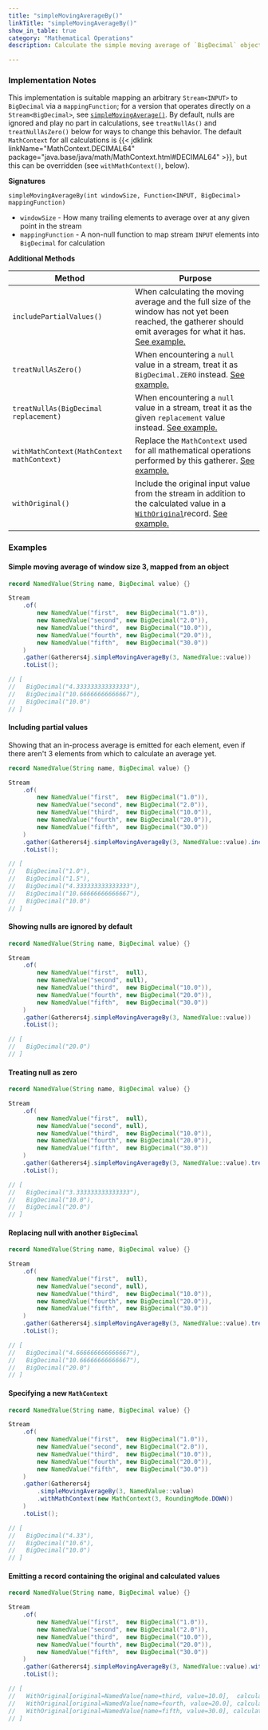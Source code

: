 ```yaml
---
title: "simpleMovingAverageBy()"
linkTitle: "simpleMovingAverageBy()"
show_in_table: true
category: "Mathematical Operations"
description: Calculate the simple moving average of `BigDecimal` objects mapped from a `Stream<INPUT>` via a `mappingFunction` and looking back `windowSize` number of elements.

---
```


### Implementation Notes
This implementation is suitable mapping an arbitrary `Stream<INPUT>` to `BigDecimal` via a `mappingFunction`; for a version that operates directly on a `Stream<BigDecimal>`, see [`simpleMovingAverage()`](/gatherers4j/gatherers/mathematical/simplemovingaverage/).
By default, nulls are ignored and play no part in calculations, see `treatNullAs()` and `treatNullAsZero()` below for ways to change this behavior. The default `MathContext`
for all calculations is {{< jdklink linkName="MathContext.DECIMAL64" package="java.base/java/math/MathContext.html#DECIMAL64" >}}, but this can be overridden (see `withMathContext()`, below).


**Signatures**

`simpleMovingAverageBy(int windowSize, Function<INPUT, BigDecimal> mappingFunction)`
* `windowSize` - How many trailing elements to average over at any given point in the stream
* `mappingFunction` - A non-null function to map stream `INPUT` elements into `BigDecimal` for calculation

**Additional Methods**

| Method                                     | Purpose                                                                                                                                                                                                                                                                                                           |
|--------------------------------------------|-------------------------------------------------------------------------------------------------------------------------------------------------------------------------------------------------------------------------------------------------------------------------------------------------------------------|
| `includePartialValues()`                   | When calculating the moving average and the full size of the window has not yet been reached, the gatherer should emit averages for what it has. [See example.](#including-partial-values)                                                                                                                        |
| `treatNullAsZero()`                        | When encountering a `null` value in a stream, treat it as `BigDecimal.ZERO` instead. [See example.](#treating-null-as-zero)                                                                                                                                                                                       |
| `treatNullAs(BigDecimal replacement)`      | When encountering a `null` value in a stream, treat it as the given `replacement` value instead. [See example.](#replacing-null-with-another-bigdecimal)                                                                                                                                                          |
| `withMathContext(MathContext mathContext)` | Replace the `MathContext` used for all mathematical operations performed by this gatherer. [See example.](#specifying-a-new-mathcontext)                                                                                                                                                                          |
| `withOriginal()`                           | Include the original input value from the stream in addition to the calculated value in a [`WithOriginal`](https://github.com/tginsberg/gatherers4j/blob/main/src/main/java/com/ginsberg/gatherers4j/WithOriginal.java)record. [See example.](#emitting-a-record-containing-the-original-and-calculated-values) |

### Examples

#### Simple moving average of window size 3, mapped from an object

```java
record NamedValue(String name, BigDecimal value) {}

Stream
    .of(
        new NamedValue("first",  new BigDecimal("1.0")),
        new NamedValue("second", new BigDecimal("2.0")),
        new NamedValue("third",  new BigDecimal("10.0")),
        new NamedValue("fourth", new BigDecimal("20.0")),
        new NamedValue("fifth",  new BigDecimal("30.0"))
    )
    .gather(Gatherers4j.simpleMovingAverageBy(3, NamedValue::value))
    .toList();

// [ 
//   BigDecimal("4.333333333333333"), 
//   BigDecimal("10.66666666666667"),
//   BigDecimal("10.0") 
// ]
```

#### Including partial values

Showing that an in-process average is emitted for each element, even if there aren't 3 elements from which to calculate an average yet.

```java
record NamedValue(String name, BigDecimal value) {}

Stream
    .of(
        new NamedValue("first",  new BigDecimal("1.0")),
        new NamedValue("second", new BigDecimal("2.0")),
        new NamedValue("third",  new BigDecimal("10.0")),
        new NamedValue("fourth", new BigDecimal("20.0")),
        new NamedValue("fifth",  new BigDecimal("30.0"))
    )
    .gather(Gatherers4j.simpleMovingAverageBy(3, NamedValue::value).includePartialValues())
    .toList();

// [ 
//   BigDecimal("1.0"), 
//   BigDecimal("1.5"),
//   BigDecimal("4.333333333333333"), 
//   BigDecimal("10.66666666666667"),
//   BigDecimal("10.0") 
// ]
```


#### Showing nulls are ignored by default

```java
record NamedValue(String name, BigDecimal value) {}

Stream
    .of(
        new NamedValue("first",  null),
        new NamedValue("second", null),
        new NamedValue("third",  new BigDecimal("10.0")),
        new NamedValue("fourth", new BigDecimal("20.0")),
        new NamedValue("fifth",  new BigDecimal("30.0"))
    )
    .gather(Gatherers4j.simpleMovingAverageBy(3, NamedValue::value))
    .toList();

// [
//   BigDecimal("20.0") 
// ]
```

#### Treating null as zero

```java
record NamedValue(String name, BigDecimal value) {}

Stream
    .of(
        new NamedValue("first",  null),
        new NamedValue("second", null),
        new NamedValue("third",  new BigDecimal("10.0")),
        new NamedValue("fourth", new BigDecimal("20.0")),
        new NamedValue("fifth",  new BigDecimal("30.0"))
    )
    .gather(Gatherers4j.simpleMovingAverageBy(3, NamedValue::value).treatNullAsZero())
    .toList();

// [
//   BigDecimal("3.333333333333333"), 
//   BigDecimal("10.0"), 
//   BigDecimal("20.0") 
// ]
```

#### Replacing null with another `BigDecimal`


```java
record NamedValue(String name, BigDecimal value) {}

Stream
    .of(
        new NamedValue("first",  null),
        new NamedValue("second", null),
        new NamedValue("third",  new BigDecimal("10.0")),
        new NamedValue("fourth", new BigDecimal("20.0")),
        new NamedValue("fifth",  new BigDecimal("30.0"))
    )
    .gather(Gatherers4j.simpleMovingAverageBy(3, NamedValue::value).treatNullAs(BigDecimal.TWO))
    .toList();

// [
//   BigDecimal("4.666666666666667"), 
//   BigDecimal("10.66666666666667"), 
//   BigDecimal("20.0") 
// ]
```


#### Specifying a new `MathContext`


```java
record NamedValue(String name, BigDecimal value) {}

Stream
    .of(
        new NamedValue("first",  new BigDecimal("1.0")),
        new NamedValue("second", new BigDecimal("2.0")),
        new NamedValue("third",  new BigDecimal("10.0")),
        new NamedValue("fourth", new BigDecimal("20.0")),
        new NamedValue("fifth",  new BigDecimal("30.0"))
    )
    .gather(Gatherers4j
        .simpleMovingAverageBy(3, NamedValue::value)
        .withMathContext(new MathContext(3, RoundingMode.DOWN))
    )
    .toList();

// [ 
//   BigDecimal("4.33"), 
//   BigDecimal("10.6"),
//   BigDecimal("10.0") 
// ]
```


#### Emitting a record containing the original and calculated values


```java
record NamedValue(String name, BigDecimal value) {}

Stream
    .of(
        new NamedValue("first",  new BigDecimal("1.0")),
        new NamedValue("second", new BigDecimal("2.0")),
        new NamedValue("third",  new BigDecimal("10.0")),
        new NamedValue("fourth", new BigDecimal("20.0")),
        new NamedValue("fifth",  new BigDecimal("30.0"))
    )
    .gather(Gatherers4j.simpleMovingAverageBy(3, NamedValue::value).withOriginal())
    .toList();

// [ 
//   WithOriginal[original=NamedValue[name=third, value=10.0],  calculated=4.333333333333333]
//   WithOriginal[original=NamedValue[name=fourth, value=20.0], calculated=10.66666666666667]
//   WithOriginal[original=NamedValue[name=fifth, value=30.0], calculated=20.0]
// ]
```
